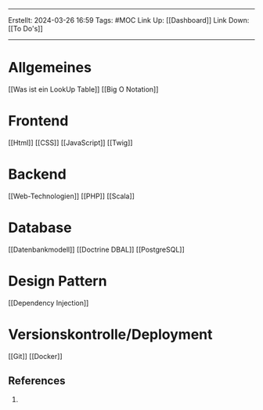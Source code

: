 
--- 
Erstellt: 2024-03-26    16:59 
Tags: #MOC
Link Up: [[Dashboard]]
Link Down: [[To Do's]]

--- 
# Allgemeines
[[Was ist ein LookUp Table]]
[[Big O Notation]]
# Frontend
[[Html]]
[[CSS]]
[[JavaScript]]
[[Twig]]
# Backend
[[Web-Technologien]]
[[PHP]]
[[Scala]]

# Database
[[Datenbankmodell]]
[[Doctrine DBAL]]
[[PostgreSQL]]

# Design Pattern
[[Dependency Injection]]
# Versionskontrolle/Deployment
[[Git]]
[[Docker]]



## References
1. 


